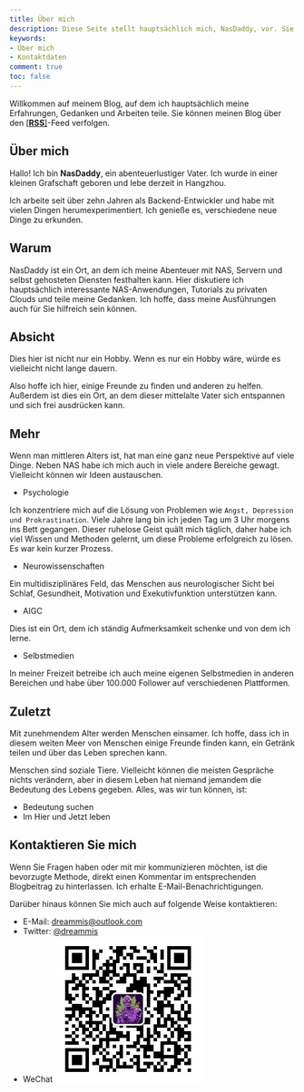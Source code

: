 ```yaml
---
title: Über mich
description: Diese Seite stellt hauptsächlich mich, NasDaddy, vor. Sie enthält meine Kontaktdaten und wenn Sie interessiert sind, können Sie mich auch unterstützen.
keywords:
- Über mich
- Kontaktdaten
comment: true
toc: false
---
```


Willkommen auf meinem Blog, auf dem ich hauptsächlich meine Erfahrungen, Gedanken und Arbeiten teile. Sie können meinen Blog über den [[**RSS**]](https://www.nasdaddy.com/index.xml)-Feed verfolgen.

## Über mich

Hallo! Ich bin **NasDaddy**, ein abenteuerlustiger Vater. Ich wurde in einer kleinen Grafschaft geboren und lebe derzeit in Hangzhou.

Ich arbeite seit über zehn Jahren als Backend-Entwickler und habe mit vielen Dingen herumexperimentiert. Ich genieße es, verschiedene neue Dinge zu erkunden.

## Warum

NasDaddy ist ein Ort, an dem ich meine Abenteuer mit NAS, Servern und selbst gehosteten Diensten festhalten kann. Hier diskutiere ich hauptsächlich interessante NAS-Anwendungen, Tutorials zu privaten Clouds und teile meine Gedanken. Ich hoffe, dass meine Ausführungen auch für Sie hilfreich sein können.

## Absicht

Dies hier ist nicht nur ein Hobby. Wenn es nur ein Hobby wäre, würde es vielleicht nicht lange dauern.

Also hoffe ich hier, einige Freunde zu finden und anderen zu helfen. Außerdem ist dies ein Ort, an dem dieser mittelalte Vater sich entspannen und sich frei ausdrücken kann.

## Mehr

Wenn man mittleren Alters ist, hat man eine ganz neue Perspektive auf viele Dinge. Neben NAS habe ich mich auch in viele andere Bereiche gewagt. Vielleicht können wir Ideen austauschen.

- Psychologie

Ich konzentriere mich auf die Lösung von Problemen wie `Angst, Depression und Prokrastination`. Viele Jahre lang bin ich jeden Tag um 3 Uhr morgens ins Bett gegangen. Dieser ruhelose Geist quält mich täglich, daher habe ich viel Wissen und Methoden gelernt, um diese Probleme erfolgreich zu lösen. Es war kein kurzer Prozess.

- Neurowissenschaften

Ein multidisziplinäres Feld, das Menschen aus neurologischer Sicht bei Schlaf, Gesundheit, Motivation und Exekutivfunktion unterstützen kann.

- AIGC

Dies ist ein Ort, dem ich ständig Aufmerksamkeit schenke und von dem ich lerne.

- Selbstmedien

In meiner Freizeit betreibe ich auch meine eigenen Selbstmedien in anderen Bereichen und habe über 100.000 Follower auf verschiedenen Plattformen.

## Zuletzt

Mit zunehmendem Alter werden Menschen einsamer. Ich hoffe, dass ich in diesem weiten Meer von Menschen einige Freunde finden kann, ein Getränk teilen und über das Leben sprechen kann.

Menschen sind soziale Tiere. Vielleicht können die meisten Gespräche nichts verändern, aber in diesem Leben hat niemand jemandem die Bedeutung des Lebens gegeben. Alles, was wir tun können, ist:

- Bedeutung suchen
- Im Hier und Jetzt leben

## Kontaktieren Sie mich

Wenn Sie Fragen haben oder mit mir kommunizieren möchten, ist die bevorzugte Methode, direkt einen Kommentar im entsprechenden Blogbeitrag zu hinterlassen. Ich erhalte E-Mail-Benachrichtigungen.

Darüber hinaus können Sie mich auch auf folgende Weise kontaktieren:

- E-Mail: [dreammis@outlook.com](mailto:dreammis@outlook.com)
- Twitter: [@dreammis](https://twitter.com/dreammis)
- WeChat
![Alt-Text](./202306291407428.png "wechat-mp")